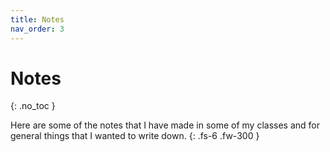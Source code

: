 ```yaml
---
title: Notes
nav_order: 3
---
```


# Notes
{: .no_toc }

Here are some of the notes that I have made in some of my classes and for general things that I wanted to write down.
{: .fs-6 .fw-300 }

